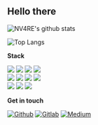 ## Hello there

<script src="https://embed.github.com/view/geojson/benbalter/dc-wifi-social/master/bars.geojson"></script>


![NV4RE's github stats](https://github-readme-stats.vercel.app/api?username=NV4RE&count_private=true&show_icons=true&include_all_commits=true&hide_title=true)

![Top Langs](https://github-readme-stats.vercel.app/api/top-langs/?username=NV4RE&layout=compact)

**Stack**

<img src="https://img.shields.io/badge/go-00ADD8.svg?&style=for-the-badge&logo=go&logoColor=white"/>
<img src="https://img.shields.io/badge/typescript%20-007ACC.svg?&style=for-the-badge&logo=typescript&logoColor=white"/>
<img src="https://img.shields.io/badge/javascript-222222.svg?&style=for-the-badge&logo=javascript&logoColor=F7DF1E"/>
<img src="https://img.shields.io/badge/html-E34F26.svg?&style=for-the-badge&logo=html5&logoColor=ffffff"/>

<br/>

<img src="https://img.shields.io/badge/react-61DAFB.svg?&style=for-the-badge&logo=react&logoColor=ffffff"/>
<img src="https://img.shields.io/badge/styled-DB7093.svg?&style=for-the-badge&logo=styled-components&logoColor=ffffff"/>
<img src="https://img.shields.io/badge/sass-CC6699.svg?&style=for-the-badge&logo=sass&logoColor=ffffff"/>
<img src="https://img.shields.io/badge/webpack-405152.svg?&style=for-the-badge&logo=webpack&logoColor=ffffff"/>

<br/>

<img src="https://img.shields.io/badge/git-F05032.svg?&style=for-the-badge&logo=git&logoColor=ffffff"/>
<img src="https://img.shields.io/badge/docker-2496ED.svg?&style=for-the-badge&logo=docker&logoColor=ffffff"/>
<img src="https://img.shields.io/badge/kubernetes-326CE5.svg?&style=for-the-badge&logo=kubernetes&logoColor=ffffff"/>


**Get in touch**

<a href="https://github.com/NV4RE" target="_blank"><img alt="Github" src="https://img.shields.io/badge/GitHub-12100E.svg?&style=for-the-badge&logo=Github&logoColor=white" /></a>
<a href="https://gitlab.com/NV4RE" target="_blank"><img alt="Gitlab" src="https://img.shields.io/badge/gitlab-12100E.svg?&style=for-the-badge&logo=gitlab&logoColor=white" /></a>
<a href="https://medium.com/@NV4RE" target="_blank"><img alt="Medium" src="https://img.shields.io/badge/medium-12100E.svg?&style=for-the-badge&logo=medium&logoColor=white" /></a>
